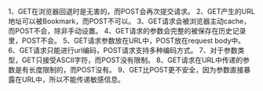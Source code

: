 1、GET在浏览器回退时是无害的，而POST会再次提交请求。 
2、GET产生的URL地址可以被Bookmark，而POST不可以。 
3、GET请求会被浏览器主动cache，而POST不会，除非手动设置。 
4、GET请求的参数会完整的被保存在历史记录里，POST不会。 
5、GET请求参数放在URL中，POST放在request body中。 
6、GET请求只能进行url编码，POST请求支持多种编码方式。 
7、对于参数类型，GET只接受ASCII字符，而POST没有限制。 
8、GET请求在URL中传递的参数是有长度限制的，而POST没有。 
9、GET比POST更不安全，因为参数直接暴露在URL中，所以不能传递敏感信息。

